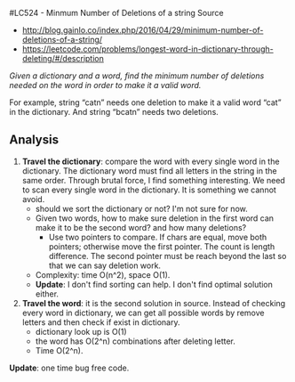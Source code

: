#LC524 - Minmum Number of Deletions of a string
Source

* http://blog.gainlo.co/index.php/2016/04/29/minimum-number-of-deletions-of-a-string/
* https://leetcode.com/problems/longest-word-in-dictionary-through-deleting/#/description

*Given a dictionary and a word, find the minimum number of deletions needed on the word in order to make it a valid word.*

For example, string “catn” needs one deletion to make it a valid word “cat” in the dictionary. And string “bcatn” needs two deletions.

## Analysis
1. **Travel the dictionary**: compare the word with every single word in the dictionary. The dictionary word must find all letters in the string in the same order. Through brutal force, I find something interesting. We need to scan every single word in the dictionary. It is something we cannot avoid.
	* should we sort the dictionary or not? I'm not sure for now.
	* Given two words, how to make sure deletion in the first word can make it to be the second word? and how many deletions?
		* Use two pointers to compare. If chars are equal, move both pointers; otherwise move the first pointer. The count is length difference. The second pointer must be reach beyond the last so that we can say deletion work.
	* Complexity: time O(n^2), space O(1).
	* **Update**: I don't find sorting can help. I don't find optimal solution either.
2. **Travel the word**: it is the second solution in source. Instead of checking every word in dictionary, we can get all possible words by remove letters and then check if exist in dictionary. 
	* dictionary look up is O(1)
	* the word has O(2^n) combinations after deleting letter.
	* Time O(2^n). 

**Update**: one time bug free code.
